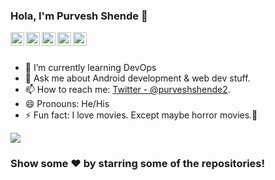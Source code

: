 ### Hola, I'm Purvesh Shende 👋


<a href="https://www.linkedin.com/in/purvesh-shende-a08293170/">
  <img align="left" alt="Purvesh's Linkdein" width="22px" src="https://cdn.jsdelivr.net/npm/simple-icons@v3/icons/linkedin.svg" />
</a>
<a href="https://www.instagram.com/coder_purvesh/">
  <img align="left" alt="Purvesh's Instagram" width="22px" src="https://cdn.jsdelivr.net/npm/simple-icons@v3/icons/instagram.svg" />
</a>
  
<a href="https://github.com/purveshshende2">
  <img align="left" alt="Purvesh's Github" width="22px" src="https://cdn.jsdelivr.net/npm/simple-icons@v3/icons/github.svg" />
</a>
  <a href="https://dev.to/purveshshende2">
  <img align="left" img src="https://d2fltix0v2e0sb.cloudfront.net/dev-badge.svg" alt="Purvesh Shende's DEV Community Profile"  width="22px">
</a>
<a href="https://twitter.com/purveshshende2">
  <img align="left" alt="Pawan's Twitter" width="22px" src="https://cdn.jsdelivr.net/npm/simple-icons@v3/icons/twitter.svg" />
</a>
<br/>
<br/>

- 🌱 I’m currently learning DevOps
- 💬 Ask me about Android development & web dev stuff.
- 📫 How to reach me: [Twitter - @purveshshende2](https://twitter.com/purveshshende2).
- 😄 Pronouns: He/His
- ⚡ Fun fact: I love movies.  Except maybe horror movies.😬



<a href="https://github.com/purveshshende2">
  <img align="center" src="https://github-readme-stats.vercel.app/api/top-langs/?username=purveshshende2&theme=light&hide_langs_below=1" />
</a>



### Show some ❤️ by starring some of the repositories!
